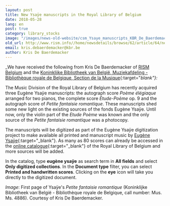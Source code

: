 ```yaml
---
layout: post
title: New Ysaÿe manuscripts in the Royal Library of Belgium
date: 2018-05-28
lang: en
post: true
category: library_stocks
image: "/images/news-old-website/csm_Ysaye_manuscripts_KBR_De_Baerdemacker_Belgium_b5759773e2.jpg"
old_url: http://www.rism.info//home/newsdetails/browse/62/article/64/new-ysaye-manuscripts-in-the-royal-library-of-belgium.html
email: kris.debaerdemacker@kbr.be
author: Kris De Baerdemacker
---
```


_We have received the following from Kris De Baerdemacker of [RISM Belgium](/workgroups/belgium-rism-belgium.html) and the [Koninklijke Bibliotheek van België, Muziekafdeling - Bibliothèque royale de Belgique, Section de la Musique](http://www.kbr.be){:target="_blank"}:_

The Music Division of the Royal Library of Belgium has recently acquired three Eugène Ysaÿe manuscripts: the autograph score _Poème élégiaque_ arranged for two pianos, the complete score _Étude-Poème_ op. 9 and the autograph score of _Petite fantaisie romantique_. These manuscripts shed some new light on the existing sources of the fonds Eugène Ysaÿe. Until now, only the violin part of the _Etude Poème_ was known and the only source of the _Petite fantaisie romantique_ was a photocopy.

The manuscripts will be digitized as part of the Eugène Ysaÿe digitization project to make available all printed and manuscript music by [Eugène Ysaÿe](https://opac.rism.info/search?View=rism&author=Eugene+Ysaye&Language=en){:target="_blank"}. As many as 80 scores can already be accessed in the [online catalogue](http://opac.kbr.be/?lang=EN){:target="_blank"} of the Royal Library of Belgium and more sources will be added.

In the catalog, type **eugène ysaÿe** as search term in **All fields** and select **Only digitized collections**. In the **Document type** filter, you can select **Printed and handwritten scores**. Clicking on the **eye** icon will take you directly to the digitized document.

_Image_: First page of Ysaÿe's _Petite fantaisie romantique_ (Koninklijke Bibliotheek van België - Bibliothèque royale de Belgique, call number: Mus. Ms. 4886). Courtesy of Kris De Baerdemacker.

